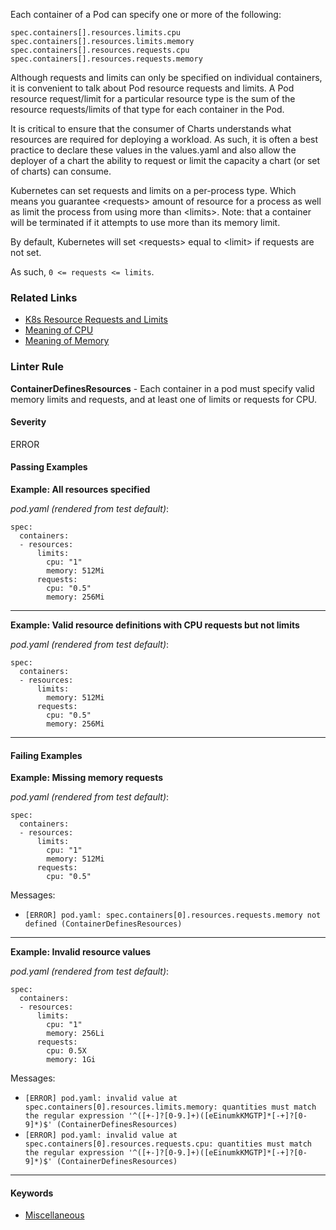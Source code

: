 <!-- This file is automatically generated by `cv doc`. Do not edit directly. -->

Each container of a Pod can specify one or more of the following:

	spec.containers[].resources.limits.cpu
	spec.containers[].resources.limits.memory
	spec.containers[].resources.requests.cpu
	spec.containers[].resources.requests.memory

Although requests and limits can only be specified on individual containers, it is convenient to talk about Pod resource requests and limits. A Pod resource request/limit for a particular resource type is the sum of the resource requests/limits of that type for each container in the Pod.

It is critical to ensure that the consumer of Charts understands what resources are required for deploying a workload. As such, it is often a best practice to declare these values in the values.yaml and also allow the deployer of a chart the ability to request or limit the capacity a chart (or set of charts) can consume.

Kubernetes can set requests and limits on a per-process type. Which means you guarantee &lt;requests&gt; amount of resource for a process as well as limit the process from using more than &lt;limits&gt;. Note: that a container will be terminated if it attempts to use more than its memory limit.

By default, Kubernetes will set &lt;requests&gt; equal to &lt;limit&gt; if requests are not set.

As such, `0 <= requests <= limits`.


### Related Links
* [K8s Resource Requests and Limits](https://playbook.cloudpaklab.ibm.com/resources/)
* [Meaning of CPU](https://kubernetes.io/docs/concepts/configuration/manage-compute-resources-container/#meaning-of-cpu)
* [Meaning of Memory](https://kubernetes.io/docs/concepts/configuration/manage-compute-resources-container/#meaning-of-memory)

### Linter Rule
**ContainerDefinesResources** - Each container in a pod must specify valid memory limits and requests, and at least one of limits or requests for CPU.

#### Severity
ERROR


#### Passing Examples

**Example: All resources specified**

_pod.yaml (rendered from test default)_:

    spec:
      containers:
      - resources:
          limits:
            cpu: "1"
            memory: 512Mi
          requests:
            cpu: "0.5"
            memory: 256Mi
    

<hr>

**Example: Valid resource definitions with CPU requests but not limits**

_pod.yaml (rendered from test default)_:

    spec:
      containers:
      - resources:
          limits:
            memory: 512Mi
          requests:
            cpu: "0.5"
            memory: 256Mi
    

<hr>


#### Failing Examples

**Example: Missing memory requests**

_pod.yaml (rendered from test default)_:

    spec:
      containers:
      - resources:
          limits:
            cpu: "1"
            memory: 512Mi
          requests:
            cpu: "0.5"
    



Messages:
* `[ERROR] pod.yaml: spec.containers[0].resources.requests.memory not defined (ContainerDefinesResources)`
<hr>

**Example: Invalid resource values**

_pod.yaml (rendered from test default)_:

    spec:
      containers:
      - resources:
          limits:
            cpu: "1"
            memory: 256Li
          requests:
            cpu: 0.5X
            memory: 1Gi
    



Messages:
* `[ERROR] pod.yaml: invalid value at spec.containers[0].resources.limits.memory: quantities must match the regular expression '^([+-]?[0-9.]+)([eEinumkKMGTP]*[-+]?[0-9]*)$' (ContainerDefinesResources)`
* `[ERROR] pod.yaml: invalid value at spec.containers[0].resources.requests.cpu: quantities must match the regular expression '^([+-]?[0-9.]+)([eEinumkKMGTP]*[-+]?[0-9]*)$' (ContainerDefinesResources)`
<hr>

#### Keywords
* [Miscellaneous](../standards/Miscellaneous.md)
